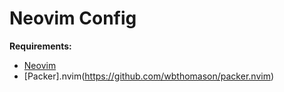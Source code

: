 # Neovim Config

**Requirements:**
- [Neovim](https://github.com/neovim/neovim/wiki/Installing-Neovim)
- [Packer].nvim(https://github.com/wbthomason/packer.nvim)
